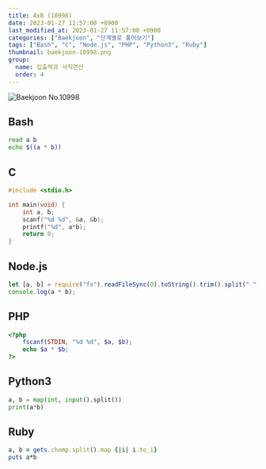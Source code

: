 ```yaml
---
title: AxB (10998)
date: 2023-01-27 11:57:00 +0900
last_modified_at: 2023-01-27 11:57:00 +0900
categories: ["Baekjoon", "단계별로 풀어보기"]
tags: ["Bash", "C", "Node.js", "PHP", "Python3", "Ruby"]
thumbnail: baekjoon-10998.png
group:
  name: 입출력과 사칙연산
  order: 4
---
```


![Baekjoon No.10998](baekjoon-10998.png)

## Bash
```bash
read a b
echo $((a * b))
```

## C
```c
#include <stdio.h>

int main(void) {
	int a, b;
	scanf("%d %d", &a, &b);
	printf("%d", a*b);
	return 0;
}
```

## Node.js
```javascript
let [a, b] = require("fs").readFileSync(0).toString().trim().split(" ").map(Number);
console.log(a * b);
```

## PHP
```php
<?php
	fscanf(STDIN, "%d %d", $a, $b);
	echo $a * $b;
?>
```

## Python3
```python
a, b = map(int, input().split())
print(a*b)
```

## Ruby
```ruby
a, b = gets.chomp.split().map {|i| i.to_i}
puts a*b
```
